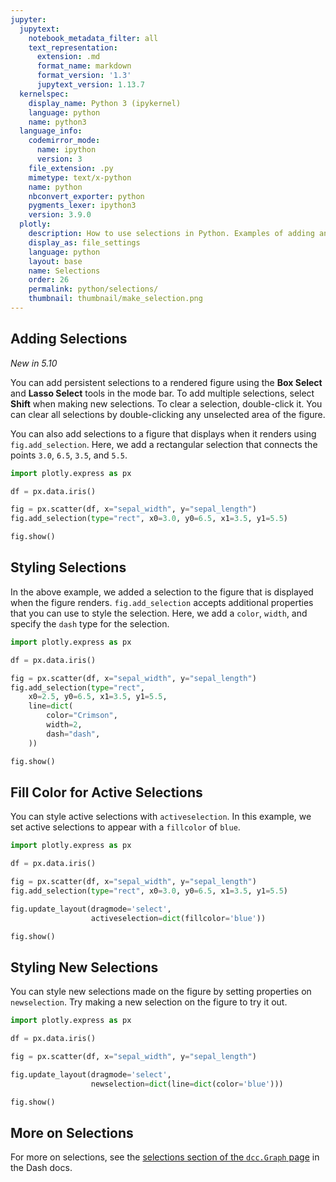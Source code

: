 ```yaml
---
jupyter:
  jupytext:
    notebook_metadata_filter: all
    text_representation:
      extension: .md
      format_name: markdown
      format_version: '1.3'
      jupytext_version: 1.13.7
  kernelspec:
    display_name: Python 3 (ipykernel)
    language: python
    name: python3
  language_info:
    codemirror_mode:
      name: ipython
      version: 3
    file_extension: .py
    mimetype: text/x-python
    name: python
    nbconvert_exporter: python
    pygments_lexer: ipython3
    version: 3.9.0
  plotly:
    description: How to use selections in Python. Examples of adding and styling selections.
    display_as: file_settings
    language: python
    layout: base
    name: Selections
    order: 26
    permalink: python/selections/
    thumbnail: thumbnail/make_selection.png
---
```


## Adding Selections

*New in 5.10*

You can add persistent selections to a rendered figure using the **Box Select** and **Lasso Select** tools in the mode bar.
To add multiple selections, select **Shift** when making new selections.
To clear a selection, double-click it. You can clear all selections by double-clicking any unselected area of the figure.



You can also add selections to a figure that displays when it renders using `fig.add_selection`.
Here, we add a rectangular selection that connects the points `3.0`, `6.5`, `3.5`, and `5.5`.


```python
import plotly.express as px

df = px.data.iris()

fig = px.scatter(df, x="sepal_width", y="sepal_length")
fig.add_selection(type="rect", x0=3.0, y0=6.5, x1=3.5, y1=5.5)

fig.show()
```

## Styling Selections


In the above example, we added a selection to the figure that is displayed when the figure renders.
`fig.add_selection` accepts additional properties that you can use to style the selection. Here, we add a `color`, `width`, and specify the `dash` type for the selection.


```python
import plotly.express as px

df = px.data.iris()

fig = px.scatter(df, x="sepal_width", y="sepal_length")
fig.add_selection(type="rect",
    x0=2.5, y0=6.5, x1=3.5, y1=5.5,
    line=dict(
        color="Crimson",
        width=2,
        dash="dash",
    ))

fig.show()

```

## Fill Color for Active Selections

You can style active selections with `activeselection`. In this example, we set active selections to appear with a `fillcolor` of `blue`.

```python
import plotly.express as px

df = px.data.iris()

fig = px.scatter(df, x="sepal_width", y="sepal_length")
fig.add_selection(type="rect", x0=3.0, y0=6.5, x1=3.5, y1=5.5)

fig.update_layout(dragmode='select',
                  activeselection=dict(fillcolor='blue'))

fig.show()
```

## Styling New Selections

You can style new selections made on the figure by setting properties on `newselection`.
Try making a new selection on the figure to try it out.

```python
import plotly.express as px

df = px.data.iris()

fig = px.scatter(df, x="sepal_width", y="sepal_length")

fig.update_layout(dragmode='select',
                  newselection=dict(line=dict(color='blue')))

fig.show()
```

## More on Selections

For more on selections, see the [selections section of the `dcc.Graph` page](https://dash.plotly.com/dash-core-components/graph#selections) in the Dash docs.
